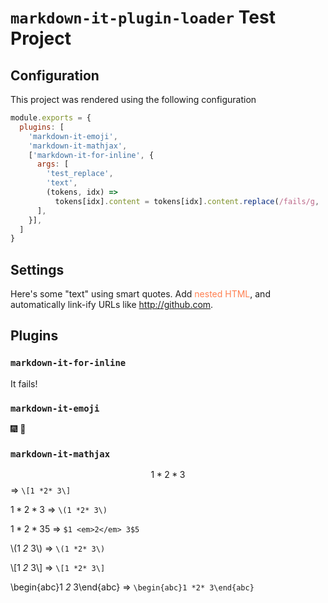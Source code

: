 # `markdown-it-plugin-loader` Test Project

## Configuration

This project was rendered using the following configuration

```js
module.exports = {
  plugins: [
    'markdown-it-emoji',
    'markdown-it-mathjax',
    ['markdown-it-for-inline', {
      args: [
        'test_replace',
        'text',
        (tokens, idx) =>
          tokens[idx].content = tokens[idx].content.replace(/fails/g, 'works'),
      ],
    }],
  ]
}
```

## Settings

Here's some "text" using smart quotes. Add <span style='color:coral'>nested HTML</span>, and automatically link-ify URLs like http://github.com.

## Plugins

### `markdown-it-for-inline`

It fails!

### `markdown-it-emoji`

:fireworks: :tada:

### `markdown-it-mathjax`

$$1 *2* 3$$ => `\[1 *2* 3\]`

$1 *2* 3$ => `\(1 *2* 3\)`

$1 *2* 3$5 => `$1 <em>2</em> 3$5`

\\(1 *2* 3\\) => `\(1 *2* 3\)`

\\[1 *2* 3\\] => `\[1 *2* 3\]`

\begin{abc}1 *2* 3\end{abc} => `\begin{abc}1 *2* 3\end{abc}`
